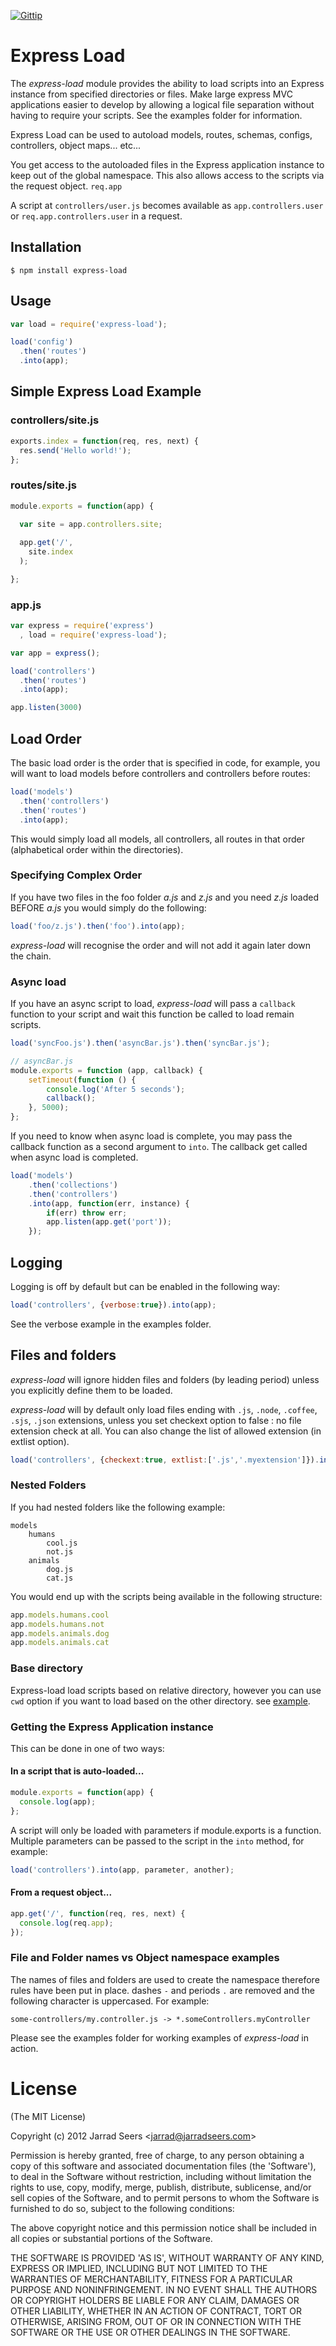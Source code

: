 [![Gittip](http://img.shields.io/gittip/jarradseers.png)](https://www.gittip.com/jarradseers/)

# Express Load

The _express-load_ module provides the ability to load scripts into an Express instance from specified directories or files. 
Make large express MVC applications easier to develop by allowing a logical file separation without having to require your scripts. 
See the examples folder for information.

Express Load can be used to autoload models, routes, schemas, configs, controllers, object maps... etc...

You get access to the autoloaded files in the Express application instance to keep out of the global namespace. 
This also allows access to the scripts via the request object. `req.app`

A script at `controllers/user.js` becomes available as `app.controllers.user` or `req.app.controllers.user` in a request.

## Installation

	$ npm install express-load

## Usage

```js
var load = require('express-load');

load('config')
  .then('routes')
  .into(app);
```

## Simple Express Load Example

### controllers/site.js

```js
exports.index = function(req, res, next) {
  res.send('Hello world!');
};
```

### routes/site.js

```js
module.exports = function(app) {

  var site = app.controllers.site;
  
  app.get('/',
    site.index
  );

};
```

### app.js

```js
var express = require('express')
  , load = require('express-load');

var app = express();

load('controllers')
  .then('routes')
  .into(app);

app.listen(3000)
```

## Load Order

The basic load order is the order that is specified in code, for example, you will want to load models before controllers and controllers before routes:

```js
load('models')
  .then('controllers')
  .then('routes')
  .into(app);
```

This would simply load all models, all controllers, all routes in that order (alphabetical order within the directories).

### Specifying Complex Order

If you have two files in the foo folder _a.js_ and _z.js_ and you need _z.js_ loaded BEFORE _a.js_ you would simply do the following:

```js
load('foo/z.js').then('foo').into(app);
```

_express-load_ will recognise the order and will not add it again later down the chain.

### Async load

If you have an async script to load, _express-load_ will pass a `callback` function to your script and wait this function be called to load remain scripts.

```js
load('syncFoo.js').then('asyncBar.js').then('syncBar.js');

// asyncBar.js
module.exports = function (app, callback) {
    setTimeout(function () {
        console.log('After 5 seconds');
        callback();
    }, 5000);
};
```

If you need to know when async load is complete, you may pass the callback function as a second argument to ```into```. The callback get called when async load is completed.

```js
load('models')
    .then('collections')
    .then('controllers')
    .into(app, function(err, instance) {
        if(err) throw err;
        app.listen(app.get('port'));
    });
```

## Logging

Logging is off by default but can be enabled in the following way:

```js
load('controllers', {verbose:true}).into(app);
```

See the verbose example in the examples folder.

## Files and folders

_express-load_ will ignore hidden files and folders (by leading period) unless you explicitly define them to be loaded.

_express-load_ will by default only load files ending with `.js`, `.node`, `.coffee`, `.sjs`, `.json` extensions, unless you set checkext option to false : no file extension check at all. You can also change the list of allowed extension (in extlist option).

```js
load('controllers', {checkext:true, extlist:['.js','.myextension']}).into(app);
```

### Nested Folders

If you had nested folders like the following example: 

	models
		humans
			cool.js
			not.js
		animals
			dog.js
			cat.js

You would end up with the scripts being available in the following structure:

```js
app.models.humans.cool
app.models.humans.not
app.models.animals.dog
app.models.animals.cat
```

### Base directory

Express-load load scripts based on relative directory, however you can use `cwd` option if you want to load based on the other directory. see [example](https://github.com/jarradseers/express-load/tree/master/examples/cwd). 

### Getting the Express Application instance

This can be done in one of two ways:

#### In a script that is auto-loaded...

```js
module.exports = function(app) {
  console.log(app);
};
```

A script will only be loaded with parameters if module.exports is a function. Multiple parameters can be passed to the script in the `into` method, for example:

```js
load('controllers').into(app, parameter, another);
```

#### From a request object...

```js
app.get('/', function(req, res, next) {
  console.log(req.app);
});
```

### File and Folder names vs Object namespace examples

The names of files and folders are used to create the namespace therefore rules have been put in place. dashes `-` and periods `.` are removed and the following character is uppercased. For example:

	some-controllers/my.controller.js -> *.someControllers.myController

Please see the examples folder for working examples of _express-load_ in action.

# License 

(The MIT License)

Copyright (c) 2012 Jarrad Seers &lt;jarrad@jarradseers.com&gt;

Permission is hereby granted, free of charge, to any person obtaining
a copy of this software and associated documentation files (the
'Software'), to deal in the Software without restriction, including
without limitation the rights to use, copy, modify, merge, publish,
distribute, sublicense, and/or sell copies of the Software, and to
permit persons to whom the Software is furnished to do so, subject to
the following conditions:

The above copyright notice and this permission notice shall be
included in all copies or substantial portions of the Software.

THE SOFTWARE IS PROVIDED 'AS IS', WITHOUT WARRANTY OF ANY KIND,
EXPRESS OR IMPLIED, INCLUDING BUT NOT LIMITED TO THE WARRANTIES OF
MERCHANTABILITY, FITNESS FOR A PARTICULAR PURPOSE AND NONINFRINGEMENT.
IN NO EVENT SHALL THE AUTHORS OR COPYRIGHT HOLDERS BE LIABLE FOR ANY
CLAIM, DAMAGES OR OTHER LIABILITY, WHETHER IN AN ACTION OF CONTRACT,
TORT OR OTHERWISE, ARISING FROM, OUT OF OR IN CONNECTION WITH THE
SOFTWARE OR THE USE OR OTHER DEALINGS IN THE SOFTWARE.
